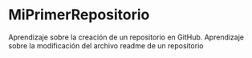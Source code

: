 # MiPrimerRepositorio
Aprendizaje sobre la creación de un repositorio en GitHub.
Aprendizaje sobre la modificación del archivo readme de un repositorio

